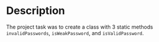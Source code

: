 # Description
The project task was to create a class with 3 static methods `invalidPasswords`, `isWeakPassword`, and `isValidPassword`. 